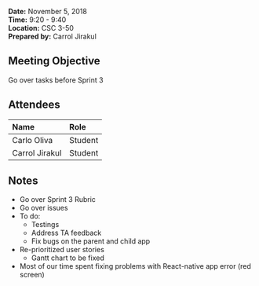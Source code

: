 **Date:** November 5, 2018  
**Time:** 9:20 - 9:40   
**Location:** CSC 3-50  
**Prepared by:** Carrol Jirakul 

## Meeting Objective

Go over tasks before Sprint 3

## Attendees
|Name| **Role**
|:----------------|:---------------
|Carlo Oliva|Student |  
|Carrol Jirakul|Student|

## Notes
* Go over Sprint 3 Rubric
* Go over issues
* To do:
  * Testings
  * Address TA feedback
  * Fix bugs on the parent and child app
* Re-prioritized user stories
  * Gantt chart to be fixed
* Most of our time spent fixing problems with React-native app error (red screen)